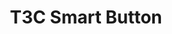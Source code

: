 ---
slug: T3C Smart Button
title: "T3C Smart Button"
description: "Superior control achieved with a simple tap."
image: "/images/Homeappliance/T3C.png"
images:
  - url: "/images/Homeappliance/T3C.png"
    caption: "Front view"

features:
  
   - "Supports single click, double click, and long press control modes."
   - "Configurable for emergency alerts or activating/deactivating scenes."
   - "Quick-response design with <2s for single click, ≥2s for long press."
   - "Compact and portable with a diameter of only 40.6 mm."
   - "Easy to install anywhere using included adhesive backing."
   - "Low battery reminder ensures continuous operation."
   - "Tamper-resistant alarm for enhanced security."
   - "Battery-powered with up to 2 years of life based on daily use."
   - "ZigBee 3.0 protocol with reliable long-range communication (200m open space)."
   - "Ideal for home automation, emergency response, or smart scene control."


specification:
  model: "CS-T3C-A0-BG"
  interface: "N/A"
  power_source: "N/A"
  energy_consumption: "N/A"
  network_port: "N/A"
  dimensions: "	Diameter 40.6 x 12.3 mm"
  package_size: "92 x 52 x 93 mm"
  net_weight: "68g per package"
price: "Contact Sales"

---